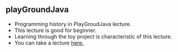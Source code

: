 ## playGroundJava
- Programming history in PlayGroudJava lecture.
- This lecture is good for beginner.
- Learning through the toy project is characteristic of this lecture.
- You can take a lecture [here.](https://programmers.co.kr/learn/courses/16)
